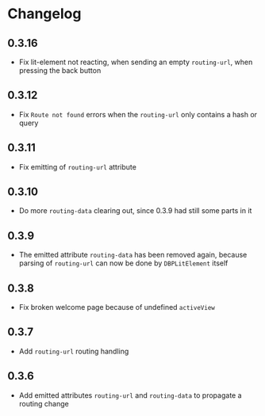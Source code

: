 # Changelog

## 0.3.16

- Fix lit-element not reacting, when sending an empty `routing-url`, when pressing the back button

## 0.3.12

- Fix `Route not found` errors when the `routing-url` only contains a hash or query

## 0.3.11

- Fix emitting of `routing-url` attribute

## 0.3.10

- Do more `routing-data` clearing out, since 0.3.9 had still some parts in it

## 0.3.9

- The emitted attribute `routing-data` has been removed again, because parsing of `routing-url`
  can now be done by `DBPLitElement` itself

## 0.3.8

- Fix broken welcome page because of undefined `activeView`

## 0.3.7

- Add `routing-url` routing handling

## 0.3.6

- Add emitted attributes `routing-url` and `routing-data` to propagate a routing change 
